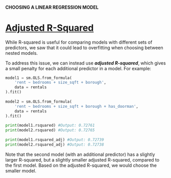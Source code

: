 #### CHOOSING A LINEAR REGRESSION MODEL

# [Adjusted R-Squared](https://www.codecademy.com/courses/linear-regression-mssp/lessons/choosing-a-linear-regression-model/exercises/adjusted-r-squared)

While R-squared is useful for comparing models with different sets of predictors, we saw that it could lead to overfitting when choosing between nested models.

To address this issue, we can instead use ***adjusted R-squared***, which gives a small penalty for each additional predictor in a model. 
For example:
```py
model1 = sm.OLS.from_formula(
    'rent ~ bedrooms + size_sqft + borough', 
    data = rentals
).fit()
 
model2 = sm.OLS.from_formula(
    'rent ~ bedrooms + size_sqft + borough + has_doorman', 
    data = rentals
).fit()
 
print(model1.rsquared) #Output: 0.72761
print(model2.rsquared) #Output: 0.72765
 
print(model1.rsquared_adj) #Output: 0.72739
print(model2.rsquared_adj) #Output: 0.72738
```
Note that the second model (with an additional predictor) has a slightly larger R-squared, but a slightly smaller adjusted R-squared, compared to the first model. 
Based on the adjusted R-squared, we would choose the smaller model.
